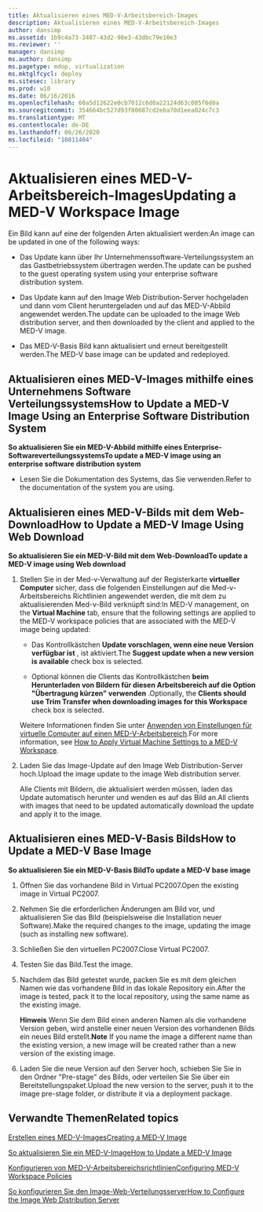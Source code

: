 ```yaml
---
title: Aktualisieren eines MED-V-Arbeitsbereich-Images
description: Aktualisieren eines MED-V-Arbeitsbereich-Images
author: dansimp
ms.assetid: 1b9c4a73-3487-43d2-98e3-43dbc79e10e3
ms.reviewer: ''
manager: dansimp
ms.author: dansimp
ms.pagetype: mdop, virtualization
ms.mktglfcycl: deploy
ms.sitesec: library
ms.prod: w10
ms.date: 06/16/2016
ms.openlocfilehash: 60a5d12622e0cb7012c6d0a22124d63c085f6d0a
ms.sourcegitcommit: 354664bc527d93f80687cd2eba70d1eea024c7c3
ms.translationtype: MT
ms.contentlocale: de-DE
ms.lasthandoff: 06/26/2020
ms.locfileid: "10811404"
---
```

# <span data-ttu-id="8a654-103">Aktualisieren eines MED-V-Arbeitsbereich-Images</span><span class="sxs-lookup"><span data-stu-id="8a654-103">Updating a MED-V Workspace Image</span></span>


<span data-ttu-id="8a654-104">Ein Bild kann auf eine der folgenden Arten aktualisiert werden:</span><span class="sxs-lookup"><span data-stu-id="8a654-104">An image can be updated in one of the following ways:</span></span>

-   <span data-ttu-id="8a654-105">Das Update kann über Ihr Unternehmenssoftware-Verteilungssystem an das Gastbetriebssystem übertragen werden.</span><span class="sxs-lookup"><span data-stu-id="8a654-105">The update can be pushed to the guest operating system using your enterprise software distribution system.</span></span>

-   <span data-ttu-id="8a654-106">Das Update kann auf den Image Web Distribution-Server hochgeladen und dann vom Client heruntergeladen und auf das MED-V-Abbild angewendet werden.</span><span class="sxs-lookup"><span data-stu-id="8a654-106">The update can be uploaded to the image Web distribution server, and then downloaded by the client and applied to the MED-V image.</span></span>

-   <span data-ttu-id="8a654-107">Das MED-V-Basis Bild kann aktualisiert und erneut bereitgestellt werden.</span><span class="sxs-lookup"><span data-stu-id="8a654-107">The MED-V base image can be updated and redeployed.</span></span>

## <a href="" id="bkmk-howtoupdateamedvimageusinganesd"></a><span data-ttu-id="8a654-108">Aktualisieren eines MED-V-Images mithilfe eines Unternehmens Software Verteilungssystems</span><span class="sxs-lookup"><span data-stu-id="8a654-108">How to Update a MED-V Image Using an Enterprise Software Distribution System</span></span>


**<span data-ttu-id="8a654-109">So aktualisieren Sie ein MED-V-Abbild mithilfe eines Enterprise-Softwareverteilungssystems</span><span class="sxs-lookup"><span data-stu-id="8a654-109">To update a MED-V image using an enterprise software distribution system</span></span>**

-   <span data-ttu-id="8a654-110">Lesen Sie die Dokumentation des Systems, das Sie verwenden.</span><span class="sxs-lookup"><span data-stu-id="8a654-110">Refer to the documentation of the system you are using.</span></span>

## <a href="" id="bkmk-howtoupdateamedvimageusingwebdownload"></a><span data-ttu-id="8a654-111">Aktualisieren eines MED-V-Bilds mit dem Web-Download</span><span class="sxs-lookup"><span data-stu-id="8a654-111">How to Update a MED-V Image Using Web Download</span></span>


**<span data-ttu-id="8a654-112">So aktualisieren Sie ein MED-V-Bild mit dem Web-Download</span><span class="sxs-lookup"><span data-stu-id="8a654-112">To update a MED-V image using Web download</span></span>**

1.  <span data-ttu-id="8a654-113">Stellen Sie in der Med-v-Verwaltung auf der Registerkarte **virtueller Computer** sicher, dass die folgenden Einstellungen auf die Med-v-Arbeitsbereichs Richtlinien angewendet werden, die mit dem zu aktualisierenden Med-v-Bild verknüpft sind:</span><span class="sxs-lookup"><span data-stu-id="8a654-113">In MED-V management, on the **Virtual Machine** tab, ensure that the following settings are applied to the MED-V workspace policies that are associated with the MED-V image being updated:</span></span>

    -   <span data-ttu-id="8a654-114">Das Kontrollkästchen **Update vorschlagen, wenn eine neue Version verfügbar ist** , ist aktiviert.</span><span class="sxs-lookup"><span data-stu-id="8a654-114">The **Suggest update when a new version is available** check box is selected.</span></span>

    -   <span data-ttu-id="8a654-115">Optional können die Clients das Kontrollkästchen **beim Herunterladen von Bildern für diesen Arbeitsbereich auf die Option "Übertragung kürzen" verwenden** .</span><span class="sxs-lookup"><span data-stu-id="8a654-115">Optionally, the **Clients should use Trim Transfer when downloading images for this Workspace** check box is selected.</span></span>

    <span data-ttu-id="8a654-116">Weitere Informationen finden Sie unter [Anwenden von Einstellungen für virtuelle Computer auf einen MED-V-Arbeitsbereich](how-to-apply-virtual-machine-settings-to-a-med-v-workspace.md).</span><span class="sxs-lookup"><span data-stu-id="8a654-116">For more information, see [How to Apply Virtual Machine Settings to a MED-V Workspace](how-to-apply-virtual-machine-settings-to-a-med-v-workspace.md).</span></span>

2.  <span data-ttu-id="8a654-117">Laden Sie das Image-Update auf den Image Web Distribution-Server hoch.</span><span class="sxs-lookup"><span data-stu-id="8a654-117">Upload the image update to the image Web distribution server.</span></span>

    <span data-ttu-id="8a654-118">Alle Clients mit Bildern, die aktualisiert werden müssen, laden das Update automatisch herunter und wenden es auf das Bild an.</span><span class="sxs-lookup"><span data-stu-id="8a654-118">All clients with images that need to be updated automatically download the update and apply it to the image.</span></span>

## <a href="" id="bkmk-howtoupdateamedvbaseimage"></a><span data-ttu-id="8a654-119">Aktualisieren eines MED-V-Basis Bilds</span><span class="sxs-lookup"><span data-stu-id="8a654-119">How to Update a MED-V Base Image</span></span>


**<span data-ttu-id="8a654-120">So aktualisieren Sie ein MED-V-Basis Bild</span><span class="sxs-lookup"><span data-stu-id="8a654-120">To update a MED-V base image</span></span>**

1.  <span data-ttu-id="8a654-121">Öffnen Sie das vorhandene Bild in Virtual PC2007.</span><span class="sxs-lookup"><span data-stu-id="8a654-121">Open the existing image in Virtual PC2007.</span></span>

2.  <span data-ttu-id="8a654-122">Nehmen Sie die erforderlichen Änderungen am Bild vor, und aktualisieren Sie das Bild (beispielsweise die Installation neuer Software).</span><span class="sxs-lookup"><span data-stu-id="8a654-122">Make the required changes to the image, updating the image (such as installing new software).</span></span>

3.  <span data-ttu-id="8a654-123">Schließen Sie den virtuellen PC2007.</span><span class="sxs-lookup"><span data-stu-id="8a654-123">Close Virtual PC2007.</span></span>

4.  <span data-ttu-id="8a654-124">Testen Sie das Bild.</span><span class="sxs-lookup"><span data-stu-id="8a654-124">Test the image.</span></span>

5.  <span data-ttu-id="8a654-125">Nachdem das Bild getestet wurde, packen Sie es mit dem gleichen Namen wie das vorhandene Bild in das lokale Repository ein.</span><span class="sxs-lookup"><span data-stu-id="8a654-125">After the image is tested, pack it to the local repository, using the same name as the existing image.</span></span>

    <span data-ttu-id="8a654-126">**Hinweis**  Wenn Sie dem Bild einen anderen Namen als die vorhandene Version geben, wird anstelle einer neuen Version des vorhandenen Bilds ein neues Bild erstellt.</span><span class="sxs-lookup"><span data-stu-id="8a654-126">**Note** If you name the image a different name than the existing version, a new image will be created rather than a new version of the existing image.</span></span>

     

6.  <span data-ttu-id="8a654-127">Laden Sie die neue Version auf den Server hoch, schieben Sie Sie in den Ordner "Pre-stage" des Bilds, oder verteilen Sie Sie über ein Bereitstellungspaket.</span><span class="sxs-lookup"><span data-stu-id="8a654-127">Upload the new version to the server, push it to the image pre-stage folder, or distribute it via a deployment package.</span></span>

## <span data-ttu-id="8a654-128">Verwandte Themen</span><span class="sxs-lookup"><span data-stu-id="8a654-128">Related topics</span></span>


[<span data-ttu-id="8a654-129">Erstellen eines MED-V-Images</span><span class="sxs-lookup"><span data-stu-id="8a654-129">Creating a MED-V Image</span></span>](creating-a-med-v-image.md)

[<span data-ttu-id="8a654-130">So aktualisieren Sie ein MED-V-Image</span><span class="sxs-lookup"><span data-stu-id="8a654-130">How to Update a MED-V Image</span></span>](how-to-update-a-med-v-image.md)

[<span data-ttu-id="8a654-131">Konfigurieren von MED-V-Arbeitsbereichsrichtlinien</span><span class="sxs-lookup"><span data-stu-id="8a654-131">Configuring MED-V Workspace Policies</span></span>](configuring-med-v-workspace-policies.md)

[<span data-ttu-id="8a654-132">So konfigurieren Sie den Image-Web-Verteilungsserver</span><span class="sxs-lookup"><span data-stu-id="8a654-132">How to Configure the Image Web Distribution Server</span></span>](how-to-configure-the-image-web-distribution-server.md)

 

 





